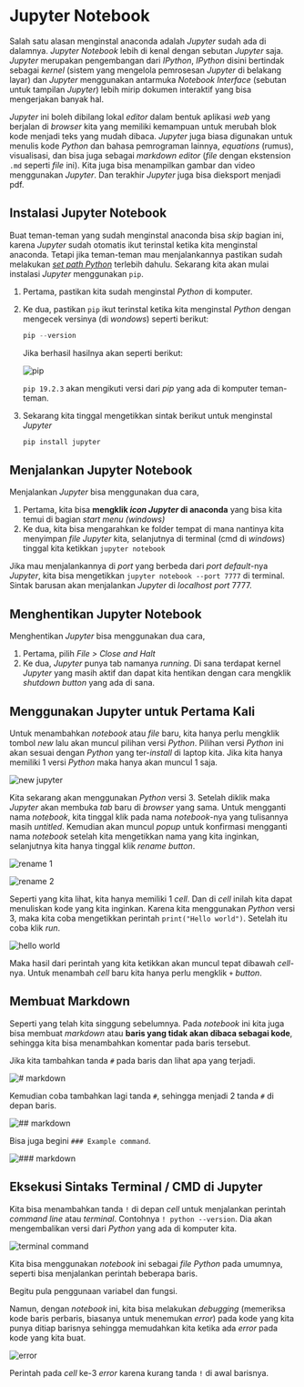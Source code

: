 # Jupyter Notebook

Salah satu alasan menginstal anaconda adalah *Jupyter* sudah ada di dalamnya. *Jupyter Notebook* lebih di kenal dengan sebutan *Jupyter* saja. *Jupyter* merupakan pengembangan dari *IPython*, *IPython* disini bertindak sebagai *kernel* (sistem yang mengelola pemrosesan *Jupyter* di belakang layar) dan *Jupyter* menggunakan antarmuka *Notebook Interface* (sebutan untuk tampilan *Jupyter*) lebih mirip dokumen interaktif yang bisa mengerjakan banyak hal.

*Jupyter* ini boleh dibilang lokal *editor* dalam bentuk aplikasi *web* yang berjalan di *browser* kita yang memiliki kemampuan untuk merubah blok kode menjadi teks yang mudah dibaca. *Jupyter* juga biasa digunakan untuk menulis kode *Python* dan bahasa pemrograman lainnya, *equations* (rumus), visualisasi, dan bisa juga sebagai *markdown* *editor* (*file* dengan ekstension `.md` seperti *file* ini). Kita juga bisa menampilkan gambar dan video menggunakan *Jupyter*. Dan terakhir *Jupyter* juga bisa dieksport menjadi pdf.

## Instalasi Jupyter Notebook

Buat teman-teman yang sudah menginstal anaconda bisa *skip* bagian ini, karena *Jupyter* sudah otomatis ikut terinstal ketika kita menginstal anaconda. Tetapi jika teman-teman mau menjalankannya pastikan sudah melakukan [*set path Python*](https://codesaya.com/a/tutorial-installasi-python-pada-windows-wxcjqmvyvm/) terlebih dahulu. Sekarang kita akan mulai instalasi *Jupyter* menggunakan `pip`.

1. Pertama, pastikan kita sudah menginstal *Python* di komputer.
2. Ke dua, pastikan `pip` ikut terinstal ketika kita menginstal *Python* dengan mengecek versinya (di *wondows*) seperti berikut:

    ```py
    pip --version
    ```

    Jika berhasil hasilnya akan seperti berikut:

    ![pip](img/003_upgrade_pip_19_2_3.png)

    `pip 19.2.3` akan mengikuti versi dari *pip* yang ada di komputer teman-teman.

3. Sekarang kita tinggal mengetikkan sintak berikut untuk menginstal *Jupyter*

    ```py
    pip install jupyter
    ```

## Menjalankan Jupyter Notebook

Menjalankan *Jupyter* bisa menggunakan dua cara,

1. Pertama, kita bisa **mengklik *icon* *Jupyter* di anaconda** yang bisa kita temui di bagian *start menu* *(windows)*
2. Ke dua, kita bisa mengarahkan ke folder tempat di mana nantinya kita menyimpan *file* *Jupyter* kita, selanjutnya di terminal (cmd di *windows*) tinggal kita ketikkan `jupyter notebook`

Jika mau menjalankannya di *port* yang berbeda dari *port* *default*-nya *Jupyter*, kita bisa mengetikkan `jupyter notebook --port 7777` di terminal. Sintak barusan akan menjalankan *Jupyter* di *localhost port* 7777.

## Menghentikan Jupyter Notebook

Menghentikan *Jupyter* bisa menggunakan dua cara,

1. Pertama, pilih *File > Close and Halt*
2. Ke dua, *Jupyter* punya tab namanya *running*. Di sana terdapat kernel *Jupyter* yang masih aktif dan dapat kita hentikan dengan cara mengklik *shutdown button* yang ada di sana.

## Menggunakan Jupyter untuk Pertama Kali

Untuk menambahkan *notebook* atau *file* baru, kita hanya perlu mengklik tombol *new* lalu akan muncul pilihan versi *Python*. Pilihan versi *Python* ini akan sesuai dengan *Python* yang ter-*install* di laptop kita. Jika kita hanya memiliki 1 versi *Python* maka hanya akan muncul 1 saja.

![new jupyter](img/1.png)

Kita sekarang akan menggunakan *Python* versi 3. Setelah diklik maka *Jupyter* akan membuka *tab* baru di *browser* yang sama. Untuk mengganti nama *notebook*, kita tinggal klik pada nama *notebook*-nya yang tulisannya masih *untitled*. Kemudian akan muncul *popup* untuk konfirmasi mengganti nama *notebook* setelah kita mengetikkan nama yang kita inginkan, selanjutnya kita hanya tinggal klik *rename* *button*.

![rename 1](img/2.png)

![rename 2](img/3.png)

Seperti yang kita lihat, kita hanya memiliki 1 *cell*. Dan di *cell* inilah kita dapat menuliskan kode yang kita inginkan. Karena kita menggunakan *Python* versi 3, maka kita coba mengetikkan perintah `print("Hello world")`. Setelah itu coba klik *run*.

![hello world](img/4.png)

Maka hasil dari perintah yang kita ketikkan akan muncul tepat dibawah *cell*-nya. Untuk menambah *cell* baru kita hanya perlu mengklik `+` *button*.

## Membuat Markdown

Seperti yang telah kita singgung sebelumnya. Pada *notebook* ini kita juga bisa membuat *markdown* atau **baris yang tidak akan dibaca sebagai kode**, sehingga kita bisa menambahkan komentar pada baris tersebut.

Jika kita tambahkan tanda `#` pada baris dan lihat apa yang terjadi.

![# markdown](img/5.png)

Kemudian coba tambahkan lagi tanda `#`, sehingga menjadi 2 tanda `#` di depan baris.

![## markdown](img/6.png)

Bisa juga begini `### Example command`.

![### markdown](img/7.png)

## Eksekusi Sintaks Terminal / CMD di Jupyter

Kita bisa menambahkan tanda `!` di depan *cell* untuk menjalankan perintah *command line* atau *terminal*. Contohnya `! python --version`. Dia akan mengembalikan versi dari *Python* yang ada di komputer kita.

![terminal command](img/8.png)

Kita bisa menggunakan *notebook* ini sebagai *file* *Python* pada umumnya, seperti bisa menjalankan perintah beberapa baris.

Begitu pula penggunaan variabel dan fungsi.

Namun, dengan *notebook* ini, kita bisa melakukan *debugging* (memeriksa kode baris perbaris, biasanya untuk menemukan *error*) pada kode yang kita punya ditiap barisnya sehingga memudahkan kita ketika ada *error* pada kode yang kita buat.

![error](img/9.png)

Perintah pada *cell* ke-3 *error* karena kurang tanda `!` di awal barisnya.
